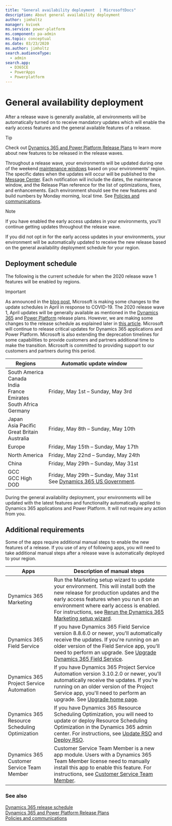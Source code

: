 ```yaml
---
title: "General availability deployment  | MicrosoftDocs"
description: About general availability deployment
author: jimholtz
manager: kvivek
ms.service: power-platform
ms.component: pa-admin
ms.topic: conceptual
ms.date: 03/23/2020
ms.author: jimholtz 
search.audienceType: 
  - admin
search.app: 
  - D365CE
  - PowerApps
  - Powerplatform
---
```

# General availability deployment 

After a release wave is generally available, all environments will be automatically turned on to receive mandatory updates which will enable the early access features and the general available features of a release.  

> [!TIP]
> Check out [Dynamics 365 and Power Platform Release Plans](https://docs.microsoft.com/dynamics365/release-plans/) to learn more about new features to be released in the release waves.   

Throughout a release wave, your environments will be updated during one of the weekend [maintenance windows](policies-communications.md#maintenance-timeline) based on your environments' region. The specific dates when the updates will occur will be published to the [Message Center](https://docs.microsoft.com/office365/admin/manage/message-center?view=o365-worldwide). Each notification will include the dates, the maintenance window, and the Release Plan reference for the list of optimizations, fixes, and enhancements. Each environment should see the new features and build numbers by Monday morning, local time. See [Policies and communications](policies-communications.md#scheduled-system-updates). 

> [!NOTE]
> If you have enabled the early access updates in your environments, you'll continue getting updates throughout the release wave.
>
>If you did not opt in for the early access updates in your environments, your environment will be automatically updated to receive the new release based on the general availability deployment schedule for your region.  

## Deployment schedule  

The following is the current schedule for when the 2020 release wave 1 features will be enabled by regions. 
 
> [!IMPORTANT]
> As announced in the [blog post](https://aka.ms/covid19Blog), Microsoft is making some changes to the update schedules in April in response to COVID-19. The 2020 release wave 1, April updates will be generally available as mentioned in the [Dynamics 365](https://aka.ms/Dynamics365ReleasePlan) and [Power Platform](https://aka.ms/PowerPlatformReleasePlan) release plans. However, we are making some changes to the release schedule as explained later in [this article](https://docs.microsoft.com/dynamics365/get-started/release-schedule). Microsoft will continue to release critical updates for Dynamics 365 applications and Power Platform. Microsoft is also extending the deprecation timelines for some capabilities to provide customers and partners additional time to make the transition. Microsoft is committed to providing support to our customers and partners during this period.

|Regions  |Automatic update window  |
|---------|---------|
|South America<br />Canada<br />India<br />France<br />Emirates<br />South Africa<br />Germany  |  Friday, May 1st – Sunday, May 3rd     |
|Japan<br />Asia Pacific<br />Great Britain<br />Australia   | Friday, May 8th – Sunday, May 10th        |
|Europe     | Friday, May 15th – Sunday, May 17th         |
|North America     |  Friday, May 22nd – Sunday, May 24th       |
|China | Friday, May 29th – Sunday, May 31st   |
|GCC<br />GCC High<br />DOD  |Friday, May 29th – Sunday, May 31st <br />See [Dynamics 365 US Government](microsoft-dynamics-365-government.md). |

During the general availability deployment, your environments will be updated with the latest features and functionality automatically applied to Dynamics 365 applications and Power Platform. It will not require any action from you.

## Additional requirements   

Some of the apps require additional manual steps to enable the new features of a release. If you use of any of following apps, you will need to take additional manual steps after a release wave is automatically deployed to your region. 


|Apps  |Description of manual steps |
|---------|---------|
|Dynamics 365 Marketing      | Run the Marketing setup wizard to update your environment. This will install both the new release for production updates and the early access features when you run it on an environment where early access is enabled. For instructions, see [Rerun the Dynamics 365 Marketing setup wizard](https://docs.microsoft.com/dynamics365/customer-engagement/marketing/re-run-setup).         |
|Dynamics 365 Field Service      | If you have Dynamics 365 Field Service version 8.8.6.0 or newer, you'll automatically receive the updates. If you're running on an older version of the Field Service app, you'll need to perform an upgrade. See [Upgrade Dynamics 365 Field Service](https://docs.microsoft.com/dynamics365/field-service/upgrade-field-service).         |
|Dynamics 365 Project Service Automation      | If you have Dynamics 365 Project Service Automation version 3.10.2.0 or newer, you'll automatically receive the updates. If you're running on an older version of the Project Service app, you'll need to perform an upgrade. See [Upgrade home page](https://docs.microsoft.com/dynamics365/project-service/upgrade-psa-home-page).         |
|Dynamics 365 Resource Scheduling Optimization      | If you have Dynamics 365 Resource Scheduling Optimization, you will need to update or deploy Resource Scheduling Optimization in the Dynamics 365 admin center. For instructions, see [Update RSO](https://docs.microsoft.com/dynamics365/field-service/upgrade-field-service#resource-scheduling-optimization) and [Deploy RSO](https://docs.microsoft.com/dynamics365/field-service/rso-deployment).         |
|Dynamics 365 Customer Service Team Member      | Customer Service Team Member is a new app module. Users with a Dynamics 365 Team Member license need to manually install this app to enable this feature. For instructions, see [Customer Service Team Member](https://docs.microsoft.com/dynamics365/customer-service/customer-service-team-member).         |

### See also
[Dynamics 365 release schedule](https://docs.microsoft.com/dynamics365/get-started/release-schedule) <br />
[Dynamics 365 and Power Platform Release Plans ](https://docs.microsoft.com/dynamics365/release-plans/) <br />
[Policies and communications ](policies-communications.md)

